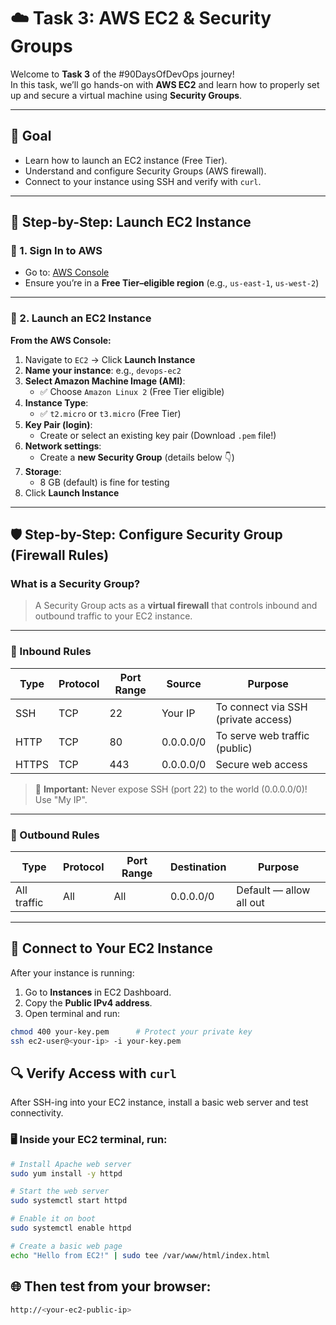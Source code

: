 # ☁️ Task 3: AWS EC2 & Security Groups

Welcome to **Task 3** of the #90DaysOfDevOps journey!  
In this task, we’ll go hands-on with **AWS EC2** and learn how to properly set up and secure a virtual machine using **Security Groups**.

---

## 🎯 Goal

- Learn how to launch an EC2 instance (Free Tier).
- Understand and configure Security Groups (AWS firewall).
- Connect to your instance using SSH and verify with `curl`.

---

## 🚀 Step-by-Step: Launch EC2 Instance

### 🔹 1. Sign In to AWS

- Go to: [AWS Console](https://console.aws.amazon.com/)
- Ensure you’re in a **Free Tier–eligible region** (e.g., `us-east-1`, `us-west-2`)

---

### 🔹 2. Launch an EC2 Instance

**From the AWS Console:**

1. Navigate to `EC2` → Click **Launch Instance**
2. **Name your instance**: e.g., `devops-ec2`
3. **Select Amazon Machine Image (AMI)**:
   - ✅ Choose `Amazon Linux 2` (Free Tier eligible)
4. **Instance Type**:
   - ✅ `t2.micro` or `t3.micro` (Free Tier)
5. **Key Pair (login)**:
   - Create or select an existing key pair (Download `.pem` file!)
6. **Network settings**:
   - Create a **new Security Group** (details below 👇)
7. **Storage**:
   - 8 GB (default) is fine for testing
8. Click **Launch Instance**

---

## 🛡️ Step-by-Step: Configure Security Group (Firewall Rules)

### What is a Security Group?

> A Security Group acts as a **virtual firewall** that controls inbound and outbound traffic to your EC2 instance.

---

### 🔹 Inbound Rules

| Type        | Protocol | Port Range | Source      | Purpose                             |
|-------------|----------|------------|-------------|-------------------------------------|
| SSH         | TCP      | 22         | Your IP     | To connect via SSH (private access) |
| HTTP        | TCP      | 80         | 0.0.0.0/0   | To serve web traffic (public)       |
| HTTPS       | TCP      | 443        | 0.0.0.0/0   | Secure web access                   |

> 🛑 **Important:** Never expose SSH (port 22) to the world (0.0.0.0/0)! Use "My IP".

---

### 🔹 Outbound Rules

| Type      | Protocol | Port Range | Destination | Purpose                  |
|-----------|----------|------------|-------------|--------------------------|
| All traffic | All     | All        | 0.0.0.0/0   | Default — allow all out |

---

## 🔗 Connect to Your EC2 Instance

After your instance is running:

1. Go to **Instances** in EC2 Dashboard.
2. Copy the **Public IPv4 address**.
3. Open terminal and run:

```bash
chmod 400 your-key.pem      # Protect your private key
ssh ec2-user@<your-ip> -i your-key.pem
```

## 🔍 Verify Access with `curl`

After SSH-ing into your EC2 instance, install a basic web server and test connectivity.

### 🖥️ Inside your EC2 terminal, run:

```bash
# Install Apache web server
sudo yum install -y httpd

# Start the web server
sudo systemctl start httpd

# Enable it on boot
sudo systemctl enable httpd

# Create a basic web page
echo "Hello from EC2!" | sudo tee /var/www/html/index.html
```


## 🌐 Then test from your browser:
```bash
http://<your-ec2-public-ip>
```
